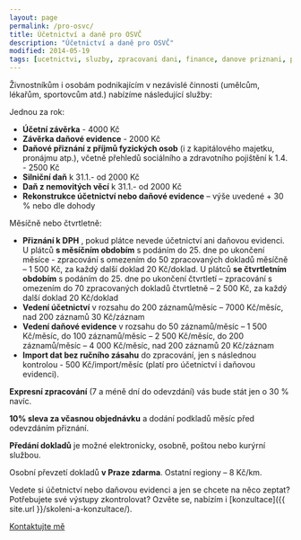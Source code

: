 ```yaml
---
layout: page
permalink: /pro-osvc/
title: Účetnictví a daně pro OSVČ
description: "Účetnictví a daně pro OSVČ"
modified: 2014-05-19
tags: [ucetnictvi, sluzby, zpracovani dani, finance, danove priznani, podnikove ucetnictvi]
---
```


Živnostníkům i osobám podnikajícím v nezávislé činnosti (umělcům, lékařům, sportovcům atd.) nabízíme následující služby:

Jednou za rok:

* **Účetní závěrka** - 4000 Kč
* **Závěrka daňové evidence** - 2000 Kč
* **Daňové přiznání z příjmů fyzických osob** (i z kapitálového majetku, pronájmu atp.), včetně přehledů sociálního a zdravotního pojištění k 1.4. - 2500 Kč
* **Silniční daň** k 31.1.- od 2000 Kč
* **Daň z nemovitých věcí** k 31.1.- od 2000 Kč
* **Rekonstrukce účetnictví nebo daňové evidence** – výše uvedené + 30 % nebo dle dohody

Měsíčně nebo čtvrtletně:

* **Přiznání k DPH** , pokud plátce nevede účetnictví ani daňovou evidenci. U plátců **s měsíčním obdobím** s podáním do 25. dne po ukončení měsíce - zpracování s omezením do 50 zpracovaných dokladů měsíčně – 1 500 Kč, za každý další doklad 20 Kč/doklad. U plátců **se čtvrtletním obdobím** s podáním do 25. dne po ukončení čtvrtletí – zpracování s omezením do 70 zpracovaných dokladů čtvrtletně – 2 500 Kč, za každý další doklad 20 Kč/doklad
* **Vedení účetnictví** v rozsahu do 200 záznamů/měsíc – 7000 Kč/měsíc, nad 200 záznamů 30 Kč/záznam
* **Vedení daňové evidence** v rozsahu do 50 záznamů/měsíc – 1 500 Kč/měsíc, do 100 záznamů/měsíc – 2 500 Kč/měsíc, do 200 záznamů/měsíc – 4 000 Kč/měsíc, nad 200 záznamů 20 Kč/záznam
* **Import dat bez ručního zásahu**  do zpracování, jen s následnou kontrolou - 500 Kč/import/měsíc (platí pro účetnictví i daňovou evidenci).

**Expresní zpracování** (7 a méně dní do odevzdání) vás bude stát jen o 30 % navíc.

**10% sleva za včasnou objednávku** a dodání podkladů měsíc před odevzdáním přiznání.

**Předání dokladů** je možné elektronicky, osobně, poštou nebo kurýrní službou.
 
Osobní převzetí dokladů **v Praze zdarma**. Ostatní regiony – 8 Kč/km.

Vedete si účetnictví nebo daňovou evidenci a jen se chcete na něco zeptat? Potřebujete své výstupy zkontrolovat? Ozvěte se, nabízím i [konzultace]({{ site.url }}/skoleni-a-konzultace/).

<div markdown="0"><a href="{{ site.url }}/kontakt/" class="btn">Kontaktujte mě</a></div>
